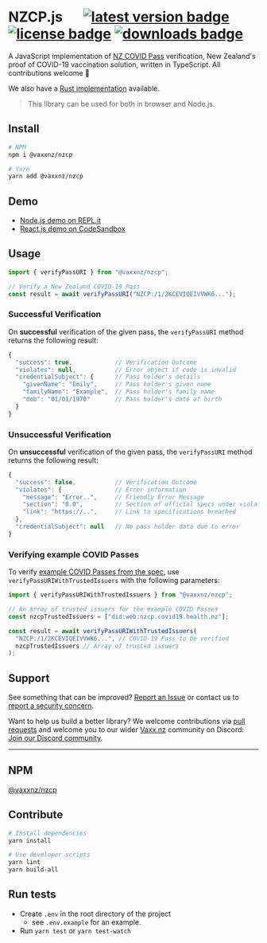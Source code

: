 # NZCP.js &emsp; [![latest version badge]][npm] [![license badge]][license] [![downloads badge]][npm]

[latest version badge]: https://img.shields.io/npm/v/@vaxxnz/nzcp
[license badge]: https://img.shields.io/npm/l/@vaxxnz/nzcp
[downloads badge]: https://img.shields.io/npm/dw/@vaxxnz/nzcp
[npm]: https://www.npmjs.com/package/@vaxxnz/nzcp
[license]: https://github.com/vaxxnz/nzcp-js/blob/main/LICENSE

A JavaScript implementation of [NZ COVID Pass](https://github.com/minhealthnz/nzcovidpass-spec) verification, New Zealand's proof of COVID-19 vaccination solution, written in TypeScript. All contributions welcome 🥳

We also have a [Rust implementation](https://github.com/vaxxnz/nzcp-rust/) available.

> This library can be used for both in browser and Node.js.

## Install

```bash
# NPM
npm i @vaxxnz/nzcp

# Yarn
yarn add @vaxxnz/nzcp
```

## Demo

- [Node.js demo on REPL.it](https://replit.com/@noway1/NZCPjs-demo)
- [React.js demo on CodeSandbox](https://codesandbox.io/s/nzcpjs-demo-4vjgb)

## Usage

```javascript
import { verifyPassURI } from "@vaxxnz/nzcp";

// Verify a New Zealand COVID-19 Pass
const result = await verifyPassURI("NZCP:/1/2KCEVIQEIVVWK6...");
```

### Successful Verification

On **successful** verification of the given pass, the `verifyPassURI` method returns the following result:

```javascript
{
  "success": true,            // Verification Outcome
  "violates": null,           // Error object if code is invalid
  "credentialSubject": {      // Pass holder's details
    "givenName": "Emily",     // Pass holder's given name
    "familyName": "Example",  // Pass holder's family name
    "dob": "01/01/1970"       // Pass holder's date of birth
  }
}
```

### Unsuccessful Verification

On **unsuccessful** verification of the given pass, the `verifyPassURI` method returns the following result:

```javascript
{
  "success": false,           // Verification Outcome
  "violates": {               // Error information
    "message": "Error..",     // Friendly Error Message
    "section": "0.0",         // Section of official specs under violation
    "link": "https://..",     // Link to specifications breached
  },
  "credentialSubject": null   // No pass holder data due to error
}
```


### Verifying example COVID Passes

To verify [example COVID Passes from the spec](https://nzcp.covid19.health.nz/#valid-worked-example), use `verifyPassURIWithTrustedIssuers` with the following parameters:

```javascript
import { verifyPassURIWithTrustedIssuers } from "@vaxxnz/nzcp";

// An array of trusted issuers for the example COVID Passes
const nzcpTrustedIssuers = ["did:web:nzcp.covid19.health.nz"];

const result = await verifyPassURIWithTrustedIssuers(
  "NZCP:/1/2KCEVIQEIVVWK6...", // COVID-19 Pass to be verified
  nzcpTrustedIssuers // Array of trusted issuers
);
```

## Support

See something that can be improved? [Report an Issue](https://github.com/vaxxnz/nzcp-js/issues) or contact us to [report a security concern](mailto:info@vaxx.nz).

Want to help us build a better library? We welcome contributions via [pull requests](https://github.com/vaxxnz/nzcp-js/pulls) and welcome you to our wider [Vaxx.nz](https://vaxx.nz) community on Discord: [Join our Discord community](https://discord.gg/nkbnqhR8A8).

---

## NPM

[@vaxxnz/nzcp](https://www.npmjs.com/package/@vaxxnz/nzcp)

## Contribute

```bash
# Install dependencies
yarn install
```

```bash
# Use developer scripts
yarn lint
yarn build-all
```

## Run tests
- Create `.env` in the root directory of the project
  - see `.env.example` for an example.
- Run `yarn test` or `yarn test-watch`
